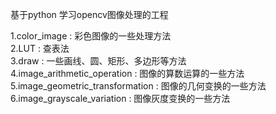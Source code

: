 基于python 学习opencv图像处理的工程

1.color_image : 彩色图像的一些处理方法  
2.LUT : 查表法  
3.draw : 一些画线、圆、矩形、多边形等方法   
4.image_arithmetic_operation : 图像的算数运算的一些方法 
5.image_geometric_transformation : 图像的几何变换的一些方法 
6.image_grayscale_variation : 图像灰度变换的一些方法
